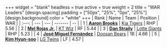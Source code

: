 +++
widget = "blank"
headless = true
active = true
weight = 2
title = "WAR Leaders"
[design.spacing]
padding = ["50px", "25%", "0px", "25%"]
[design.background]
color = "white"
+++
| Rank | Name | Team | Position | WAR |
| :---: | --- | --- | ------- | -- |
| 1 | [**Aaron Brooks**](/players/13760) | [Kia Tigers](/teams/KiaTigers) | RHP | 5.56 |
| 2 | [**Mel Rojas Jr.**](/players/11380) | [KT Wiz](/teams/KTWiz) | RF | 5.44 |
| 3 | [**Dan Straily**](/players/13648) | [Lotte Giants](/teams/LotteGiants) | RHP | 5.23 |
| 4 | [**José Miguel Fernández**](/players/12514) | [Doosan Bears](/teams/DoosanBears) | 1B | 4.66 |
| 5 | [**Kim Hyun-soo**](/players/117) | [LG Twins](/teams/LGTwins) | LF | 4.57 |
